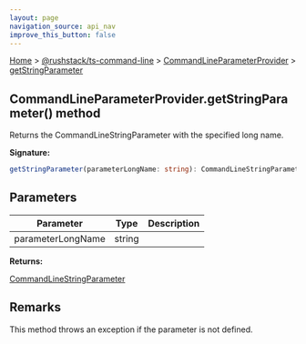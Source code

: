 ```yaml
---
layout: page
navigation_source: api_nav
improve_this_button: false
---
```



[Home](./index.md) &gt; [@rushstack/ts-command-line](./ts-command-line.md) &gt; [CommandLineParameterProvider](./ts-command-line.commandlineparameterprovider.md) &gt; [getStringParameter](./ts-command-line.commandlineparameterprovider.getstringparameter.md)

## CommandLineParameterProvider.getStringParameter() method

Returns the CommandLineStringParameter with the specified long name.

<b>Signature:</b>

```typescript
getStringParameter(parameterLongName: string): CommandLineStringParameter;
```

## Parameters

|  Parameter | Type | Description |
|  --- | --- | --- |
|  parameterLongName | string |  |

<b>Returns:</b>

[CommandLineStringParameter](./ts-command-line.commandlinestringparameter.md)

## Remarks

This method throws an exception if the parameter is not defined.
